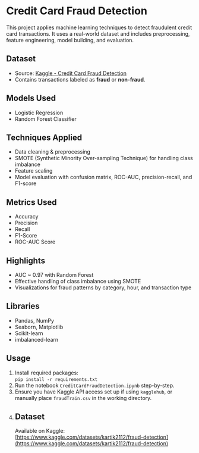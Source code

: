 # Credit Card Fraud Detection 

This project applies machine learning techniques to detect fraudulent credit card transactions. It uses a real-world dataset and includes preprocessing, feature engineering, model building, and evaluation.

## Dataset
- Source: [Kaggle - Credit Card Fraud Detection](https://www.kaggle.com/datasets/kartik2112/fraud-detection)
- Contains transactions labeled as **fraud** or **non-fraud**.

## Models Used
- Logistic Regression
- Random Forest Classifier

## Techniques Applied
- Data cleaning & preprocessing
- SMOTE (Synthetic Minority Over-sampling Technique) for handling class imbalance
- Feature scaling
- Model evaluation with confusion matrix, ROC-AUC, precision-recall, and F1-score

## Metrics Used
- Accuracy
- Precision
- Recall
- F1-Score
- ROC-AUC Score

## Highlights
- AUC ~ 0.97 with Random Forest
- Effective handling of class imbalance using SMOTE
- Visualizations for fraud patterns by category, hour, and transaction type

## Libraries
- Pandas, NumPy
- Seaborn, Matplotlib
- Scikit-learn
- imbalanced-learn

## Usage
1. Install required packages:  
   `pip install -r requirements.txt`
2. Run the notebook `CreditCardFraudDetection.ipynb` step-by-step.
3. Ensure you have Kaggle API access set up if using `kagglehub`, or manually place `fraudTrain.csv` in the working directory.
4. ## Dataset
   Available on Kaggle:  
   [https://www.kaggle.com/datasets/kartik2112/fraud-detection](https://www.kaggle.com/datasets/kartik2112/fraud-detection)
